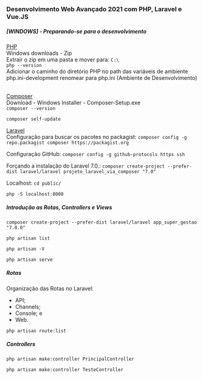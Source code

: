### Desenvolvimento Web Avançado 2021 com PHP, Laravel e Vue.JS

##### [WINDOWS] - Preparando-se para o desenvolvimento
[PHP](https://www.php.net/downloads) <br>
Windows downloads - Zip <br>
Extrair o zip em uma pasta e mover para: ```C:\``` <br>
```php --version``` <br>
Adicionar o caminho do diretório PHP no path das variáveis de ambiente<br>
php.ini-development renomear para php.ini (Ambiente de Desenvolvimento)<br><br>

[Composer](https://getcomposer.org/) <br>
Download - Windows Installer - Composer-Setup.exe <br>
```composer --version``` 

```composer self-update```

[Laravel](https://laravel.com) <br>
Configuração para buscar os pacotes no packagist:
```composer config -g repo.packagist composer https://packagist.org```

Configuração GitHub:
```composer config -g github-protocols https ssh```

Forçando a instalação do Laravel 7.0.:
```composer create-project --prefer-dist laravel/laravel projeto_laravel_via_composer "7.0"```

Localhost:
```cd public/```

```php -S localhost:8000```

##### Introdução as Rotas, Controllers e Views
```composer create-project --prefer-dist laravel/laravel app_super_gestao "7.0.0"```

```php artisan list```

```php artisan -V```

```php artisan serve```

##### Rotas
Organização das Rotas no Laravel: <br>
- API;
- Channels;
- Console; e
- Web.

```php artisan route:list```

##### Controllers
```php artisan make:controller PrincipalController```

```php artisan make:controller TesteController```